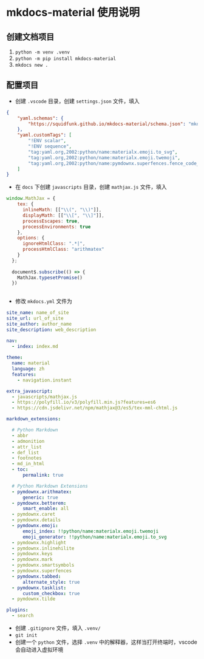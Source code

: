 # mkdocs-material 使用说明

## 创建文档项目

1. `python -m venv .venv`
2. `python -m pip install mkdocs-material`
3. `mkdocs new .`

## 配置项目

- 创建 `.vscode` 目录，创建 `settings.json` 文件，填入

```json
{
    "yaml.schemas": {
        "https://squidfunk.github.io/mkdocs-material/schema.json": "mkdocs.yml"
    },
    "yaml.customTags": [
        "!ENV scalar",
        "!ENV sequence",
        "tag:yaml.org,2002:python/name:materialx.emoji.to_svg",
        "tag:yaml.org,2002:python/name:materialx.emoji.twemoji",
        "tag:yaml.org,2002:python/name:pymdownx.superfences.fence_code_format"
    ]
}
```

- 在 `docs` 下创建 `javascripts` 目录，创建 `mathjax.js` 文件，填入

```js
window.MathJax = {
    tex: {
      inlineMath: [["\\(", "\\)"]],
      displayMath: [["\\[", "\\]"]],
      processEscapes: true,
      processEnvironments: true
    },
    options: {
      ignoreHtmlClass: ".*|",
      processHtmlClass: "arithmatex"
    }
  };
  
  document$.subscribe(() => {
    MathJax.typesetPromise()
  })
  
```

- 修改 `mkdocs.yml` 文件为

```yml
site_name: name_of_site
site_url: url_of_site
site_author: author_name
site_description: web_description

nav:
  - index: index.md
  
theme:
  name: material
  language: zh
  features:
    - navigation.instant

extra_javascript:
  - javascripts/mathjax.js
  - https://polyfill.io/v3/polyfill.min.js?features=es6
  - https://cdn.jsdelivr.net/npm/mathjax@3/es5/tex-mml-chtml.js

markdown_extensions:

  # Python Markdown
  - abbr
  - admonition
  - attr_list
  - def_list
  - footnotes
  - md_in_html
  - toc:
      permalink: true

  # Python Markdown Extensions
  - pymdownx.arithmatex:
      generic: true
  - pymdownx.betterem:
      smart_enable: all
  - pymdownx.caret
  - pymdownx.details
  - pymdownx.emoji:
      emoji_index: !!python/name:materialx.emoji.twemoji
      emoji_generator: !!python/name:materialx.emoji.to_svg
  - pymdownx.highlight
  - pymdownx.inlinehilite
  - pymdownx.keys
  - pymdownx.mark
  - pymdownx.smartsymbols
  - pymdownx.superfences
  - pymdownx.tabbed:
      alternate_style: true
  - pymdownx.tasklist:
      custom_checkbox: true
  - pymdownx.tilde

plugins: 
  - search

```

- 创建 `.gitignore` 文件，填入 `.venv/`
- `git init`
- 创建一个 `python` 文件，选择 `.venv` 中的解释器，这样当打开终端时，vscode 会自动进入虚拟环境
